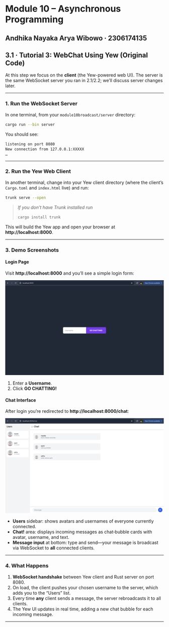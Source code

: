 # Module 10 – Asynchronous Programming
**Andhika Nayaka Arya Wibowo · 2306174135**
---
## 3.1 · Tutorial 3: WebChat Using Yew (Original Code)

At this step we focus on the **client** (the Yew-powered web UI). The server is the same WebSocket server you ran in 2.1/2.2; we’ll discuss server changes later.

---

### 1. Run the WebSocket Server

In one terminal, from your `module10broadcast/server` directory:

```bash
cargo run --bin server
```

You should see:

```
listening on port 8080
New connection from 127.0.0.1:XXXXX
…
```

---

### 2. Run the Yew Web Client

In another terminal, change into your Yew client directory (where the client’s `Cargo.toml` and `index.html` live) and run:

```bash
trunk serve --open
```

> _If you don’t have Trunk installed run_
> ```bash
> cargo install trunk
> ```

This will build the Yew app and open your browser at **http://localhost:8000**.

---

### 3. Demo Screenshots

#### Login Page
Visit **http://localhost:8000** and you’ll see a simple login form:

![Login screen](static/login.png)

1. Enter a **Username**.
2. Click **GO CHATTING!**

#### Chat Interface
After login you’re redirected to **http://localhost:8000/chat**:

![Chat interface](static/chat.png)

- **Users** sidebar: shows avatars and usernames of everyone currently connected.
- **Chat!** area: displays incoming messages as chat‐bubble cards with avatar, username, and text.
- **Message input** at bottom: type and send—your message is broadcast via WebSocket to **all** connected clients.

---

### 4. What Happens

1. **WebSocket handshake** between Yew client and Rust server on port 8080.
2. On load, the client pushes your chosen username to the server, which adds you to the “Users” list.
3. Every time **any** client sends a message, the server rebroadcasts it to all clients.
4. The Yew UI updates in real time, adding a new chat bubble for each incoming message.

---